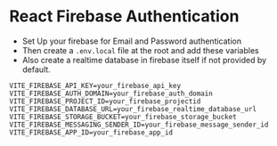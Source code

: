 # React Firebase Authentication

- Set Up your firebase for Email and Password authentication
- Then create a `.env.local` file at the root and add these variables
- Also create a realtime database in firebase itself if not provided by default.

```
VITE_FIREBASE_API_KEY=your_firebase_api_key
VITE_FIREBASE_AUTH_DOMAIN=your_firebase_auth_domain
VITE_FIREBASE_PROJECT_ID=your_firebase_projectid
VITE_FIREBASE_DATABASE_URL=your_firebase_realtime_database_url
VITE_FIREBASE_STORAGE_BUCKET=your_firebase_storage_bucket
VITE_FIREBASE_MESSAGING_SENDER_ID=your_firebase_message_sender_id
VITE_FIREBASE_APP_ID=your_firebase_app_id
```


